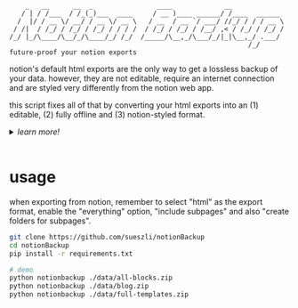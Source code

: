 ```
    _   __      __  _                ____             __
   / | / /___  / /_(_)___  ____     / __ )____ ______/ /____  ______
  /  |/ / __ \/ __/ / __ \/ __ \   / __  / __ `/ ___/ //_/ / / / __ \
 / /|  / /_/ / /_/ / /_/ / / / /  / /_/ / /_/ / /__/ ,< / /_/ / /_/ /
/_/ |_/\____/\__/_/\____/_/ /_/  /_____/\__,_/\___/_/|_|\__,_/ .___/
                                                            /_/
future-proof your notion exports
```

notion's default html exports are the only way to get a lossless backup of your data. however, they are not editable, require an internet connection and are styled very differently from the notion web app.

this script fixes all of that by converting your html exports into an (1) editable, (2) fully offline and (3) notion-styled format.

<details>
  <summary> <i> learn more! </i> </summary>

| export type           | no data loss      | fully offline                  | editable      |
| --------------------- | ----------------- | ------------------------------ | ------------- |
| notion API (json)     | ❌                | ✅                             | ✅            |
| web scraping (html)   | ❌ (unreliable)   | ❌ (depends on implementation) | ❌ (minified) |
| pdf                   | ❌                | ✅                             | ❌            |
| markdown              | ❌                | ✅                             | ✅            |
| html                  | ✅                | ❌ (CDN dependency)            | ❌ (minified) |
| _html + notionBackup_ | ✅                | ✅                             | ✅            |

we can differentiate between two types of exports:

*a) non-html exports:* everything that isn't html is inherently lossy. this is because json, markdown and pdf can't express everything that html can (like toggles, nested blocks, etc).

*b) html exports:* html exports are lossless but not editable (minified), require an internet connection (javascript CDN dependency for KaTeX) and are styled very differently from the notion web app.

</details>

<br>

# usage

<!-- would be cool to have something like: pip install -e git+https://github.com/sueszli/notionBackup -->

when exporting from notion, remember to select "html" as the export format, enable the "everything" option, "include subpages" and also "create folders for subpages".

```bash
git clone https://github.com/sueszli/notionBackup
cd notionBackup
pip install -r requirements.txt

# demo
python notionbackup ./data/all-blocks.zip
python notionbackup ./data/blog.zip
python notionbackup ./data/full-templates.zip
```
